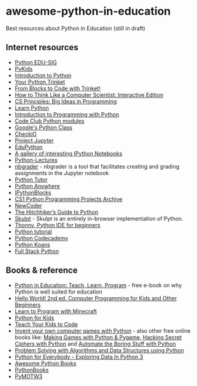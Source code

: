 # awesome-python-in-education
Best resources about Python in Education (still in draft)

## Internet resources

* [Python EDU-SIG](https://www.python.org/community/sigs/current/edu-sig/)
* [PyKids](http://hello.pykids.us/)
* [Introduction to Python](http://introtopython.org/)
* [Your Python Trinket](https://trinket.io/python)
* [From Blocks to Code with Trinket!](https://hourofpython.com/from-blocks-to-code-with-trinket/)
* [How to Think Like a Computer Scientist: Interactive Edition](http://interactivepython.org/courselib/static/thinkcspy/index.html)
* [CS Principles: Big Ideas in Programming](http://interactivepython.org/runestone/static/StudentCSP/index.html)
* [Learn Python](http://www.learnpython.org/)
* [Introduction to Programming with Python](http://opentechschool.github.io/python-beginners/en/index.html)
* [Code Club Python modules](https://www.codeclubprojects.org/en-GB/python/)
* [Google's Python Class](https://developers.google.com/edu/python/)
* [CheckiO](https://checkio.org/)
* [Project Jupyter](http://jupyter.org/)
* [EduPython](http://edupython.co.uk/)
* [A gallery of interesting IPython Notebooks](https://github.com/ipython/ipython/wiki/A-gallery-of-interesting-IPython-Notebooks)
* [Python-Lectures](https://github.com/rajathkumarmp/Python-Lectures)
* [nbgrader](http://nbgrader.readthedocs.io/) - nbgrader is a tool that facilitates creating and grading assignments in the Jupyter notebook
* [Python Tutor](http://pythontutor.com/)
* [Python Anywhere](https://www.pythonanywhere.com/details/education)
* [IPythonBlocks](http://ipythonblocks.org/)
* [CS1 Python Programming Projects Archive](http://www.cse.msu.edu/~cse231/PracticeOfComputingUsingPython/index.php)
* [NewCoder](http://newcoder.io/)
* [The Hitchhiker’s Guide to Python](http://python-guide.org/)
* [Skulpt](http://www.skulpt.org/) - Skulpt is an entirely in-browser implementation of Python.
* [Thonny, Python IDE for beginners](http://thonny.cs.ut.ee/)
* [Python tutorial](https://pythonspot.com/)
* [Python Codecademy](https://www.codecademy.com/learn/python)
* [Python Koans](https://github.com/gregmalcolm/python_koans)
* [Full Stack Python](http://www.fullstackpython.com/)

## Books & reference

* [Python in Education: Teach, Learn, Program](http://www.oreilly.com/programming/free/python-in-education.csp) - free e-book on why Python is well suited for education
* [Hello World! 2nd ed. Computer Programming for Kids and Other Beginners](https://www.manning.com/books/hello-world-second-edition)
* [Learn to Program with Minecraft](https://www.nostarch.com/programwithminecraft)
* [Python for Kids](https://www.nostarch.com/pythonforkids)
* [Teach Your Kids to Code](https://www.nostarch.com/teachkids)
* [Invent your own computer games with Python](https://inventwithpython.com/) - also other free online books like: [Making Games with Python & Pygame](https://inventwithpython.com/pygame/), [Hacking Secret Ciphers with Python](http://inventwithpython.com/hacking/) and [Automate the Boring Stuff with Python](https://automatetheboringstuff.com/)
* [Problem Solving with Algorithms and Data Structures using Python](http://interactivepython.org/courselib/static/pythonds/index.html)
* [Python for Everybody - Exploring Data In Python 3](http://www.pythonlearn.com/book.php)
* [Awesome Python Books](https://github.com/Junnplus/awesome-python-books)
* [PythonBooks](http://pythonbooks.revolunet.com/)
* [PyMOTW3](https://pymotw.com/3/)


